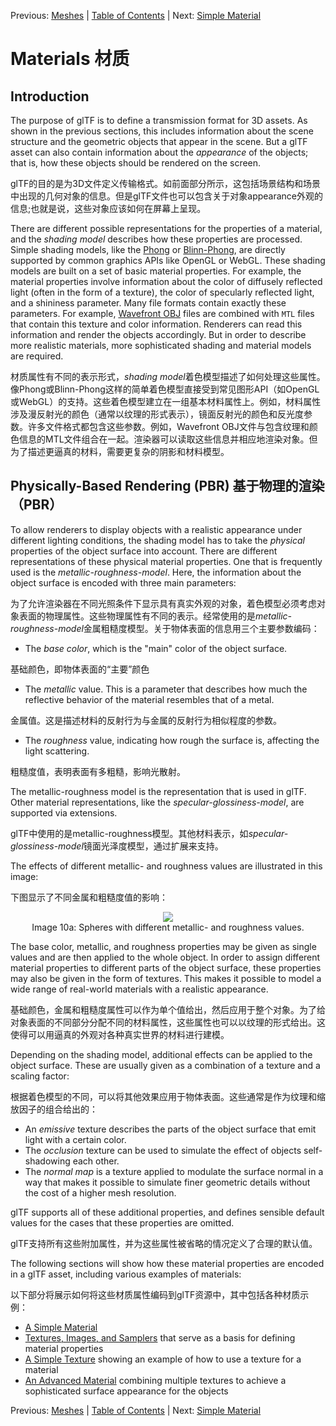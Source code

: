 Previous: [Meshes](gltfTutorial_009_Meshes.md) | [Table of Contents](README.md) | Next: [Simple Material](gltfTutorial_011_SimpleMaterial.md)

# Materials 材质

## Introduction

The purpose of glTF is to define a transmission format for 3D assets. As shown in the previous sections, this includes information about the scene structure and the geometric objects that appear in the scene. But a glTF asset can also contain information about the *appearance* of the objects; that is, how these objects should be rendered on the screen.

glTF的目的是为3D文件定义传输格式。如前面部分所示，这包括场景结构和场景中出现的几何对象的信息。但是glTF文件也可以包含关于对象appearance外观的信息;也就是说，这些对象应该如何在屏幕上呈现。

There are different possible representations for the properties of a material, and the *shading model* describes how these properties are processed. Simple shading models, like the [Phong](https://en.wikipedia.org/wiki/Phong_reflection_model) or [Blinn-Phong](https://en.wikipedia.org/wiki/Blinn%E2%80%93Phong_shading_model), are directly supported by common graphics APIs like OpenGL or WebGL. These shading models are built on a set of basic material properties. For example, the material properties involve information about the color of diffusely reflected light (often in the form of a texture), the color of specularly reflected light, and a shininess parameter. Many file formats contain exactly these parameters. For example, [Wavefront OBJ](https://en.wikipedia.org/wiki/Wavefront_.obj_file) files are combined with `MTL` files that contain this texture and color information. Renderers can read this information and render the objects accordingly. But in order to describe more realistic materials, more sophisticated shading and material models are required.

材质属性有不同的表示形式，*shading model*着色模型描述了如何处理这些属性。像Phong或Blinn-Phong这样的简单着色模型直接受到常见图形API（如OpenGL或WebGL）的支持。这些着色模型建立在一组基本材料属性上。例如，材料属性涉及漫反射光的颜色（通常以纹理的形式表示），镜面反射光的颜色和反光度参数。许多文件格式都包含这些参数。例如，Wavefront OBJ文件与包含纹理和颜色信息的MTL文件组合在一起。渲染器可以读取这些信息并相应地渲染对象。但为了描述更逼真的材料，需要更复杂的阴影和材料模型。

## Physically-Based Rendering (PBR)  基于物理的渲染（PBR）

To allow renderers to display objects with a realistic appearance under different lighting conditions, the shading model has to take the *physical* properties of the object surface into account. There are different representations of these physical material properties. One that is frequently used is the *metallic-roughness-model*. Here, the information about the object surface is encoded with three main parameters:

为了允许渲染器在不同光照条件下显示具有真实外观的对象，着色模型必须考虑对象表面的物理属性。这些物理属性有不同的表示。经常使用的是*metallic-roughness-model*金属粗糙度模型。关于物体表面的信息用三个主要参数编码：

- The *base color*, which is the "main" color of the object surface. 

基础颜色，即物体表面的“主要”颜色
- The *metallic* value. This is a parameter that describes how much the reflective behavior of the material resembles that of a metal.

金属值。这是描述材料的反射行为与金属的反射行为相似程度的参数。
- The *roughness* value, indicating how rough the surface is, affecting the light scattering.

粗糙度值，表明表面有多粗糙，影响光散射。

The metallic-roughness model is the representation that is used in glTF. Other material representations, like the *specular-glossiness-model*, are supported via extensions.

glTF中使用的是metallic-roughness模型。其他材料表示，如*specular-glossiness-model*镜面光泽度模型，通过扩展来支持。

The effects of different metallic- and roughness values are illustrated in this image:

下图显示了不同金属和粗糙度值的影响：

<p align="center">
<img src="images/metallicRoughnessSpheres.png" /><br>
<a name="metallicRoughnessSpheres-png"></a>Image 10a: Spheres with different metallic- and roughness values.
</p>

The base color, metallic, and roughness properties may be given as single values and are then applied to the whole object. In order to assign different material properties to different parts of the object surface, these properties may also be given in the form of textures. This makes it possible to model a wide range of real-world materials with a realistic appearance.

基础颜色，金属和粗糙度属性可以作为单个值给出，然后应用于整个对象。为了给对象表面的不同部分分配不同的材料属性，这些属性也可以以纹理的形式给出。这使得可以用逼真的外观对各种真实世界的材料进行建模。


Depending on the shading model, additional effects can be applied to the object surface. These are usually given as a combination of a texture and a scaling factor:

根据着色模型的不同，可以将其他效果应用于物体表面。这些通常是作为纹理和缩放因子的组合给出的：

- An *emissive* texture describes the parts of the object surface that emit light with a certain color.
- The *occlusion* texture can be used to simulate the effect of objects self-shadowing each other.
- The *normal map* is a texture applied to modulate the surface normal in a way that makes it possible to simulate finer geometric details without the cost of a higher mesh resolution.

glTF supports all of these additional properties, and defines sensible default values for the cases that these properties are omitted.

glTF支持所有这些附加属性，并为这些属性被省略的情况定义了合理的默认值。

The following sections will show how these material properties are encoded in a glTF asset, including various examples of materials:

以下部分将展示如何将这些材质属性编码到glTF资源中，其中包括各种材质示例：

- [A Simple Material](gltfTutorial_011_SimpleMaterial.md)
- [Textures, Images, and Samplers](gltfTutorial_012_TexturesImagesSamplers.md) that serve as a basis for defining material properties
- [A Simple Texture](gltfTutorial_013_SimpleTexture.md) showing an example of how to use a texture for a material
- [An Advanced Material](gltfTutorial_014_AdvancedMaterial.md) combining multiple textures to achieve a sophisticated surface appearance for the objects


Previous: [Meshes](gltfTutorial_009_Meshes.md) | [Table of Contents](README.md) | Next: [Simple Material](gltfTutorial_011_SimpleMaterial.md)
